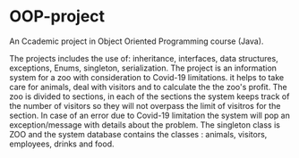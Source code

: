 # OOP-project
An Ccademic project in Object Oriented Programming course (Java). 

The projects includes the use of: inheritance, interfaces, data structures, exceptions, Enums, singleton, serialization. 
The project is an information system for a zoo with consideration to Covid-19 limitations. it helps to take care for animals, deal with visitors and to calculate the the zoo's profit. The zoo is divided to sections, in each of the sections the system keeps track of the number of visitors so they will not overpass the limit of visitros for the section.
In case of an error due to Covid-19 limitation the system will pop an exception/message with details about the problem. 
The singleton class is ZOO and the system database contains the classes : animals, visitors, employees, drinks and food. 

